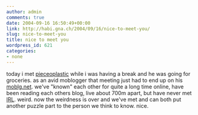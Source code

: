 ```yaml
---
author: admin
comments: true
date: 2004-09-16 16:50:49+00:00
link: http://habi.gna.ch/2004/09/16/nice-to-meet-you/
slug: nice-to-meet-you
title: nice to meet you
wordpress_id: 621
categories:
- none
---
```


today i met [pieceoplastic](http://www.web-laun.ch/pieceoBlog/) while i was having a break and he was going for groceries.
as an avid moblogger that meeting just had to end up on his [moblg.net](http://moblog.co.uk/view.php?id=24083).
we've "known" each other for quite a long time online, have been reading each others blog, live about 700m apart, but have never met [IRL](http://www.acronymfinder.com/af-query.asp?String=exact&Acronym=IRL&Find=Find). weird.
now the weirdness is over and we've met and can both put another puzzle part to the person we think to know.
nice.
